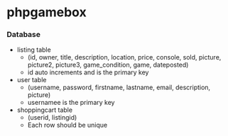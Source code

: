 # phpgamebox
### Database

- listing table
    - (id, owner, title, description, location, price, console, sold, picture, picture2, picture3, game_condition, game, dateposted)
    - id auto increments and is  the primary key
- user table
    - (username, password, firstname, lastname, email, description, picture)
    - usernamee is the primary key
- shoppingcart table
    - (userid, listingid)
    - Each row should be unique